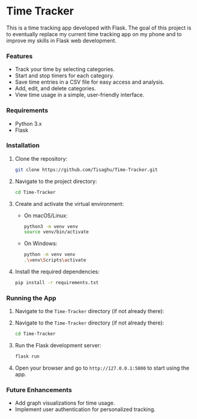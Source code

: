 ﻿# Time Tracker

This is a time tracking app developed with Flask. The goal of this project is to eventually replace my current time tracking app on my phone and to improve my skills in Flask web development.

### Features
- Track your time by selecting categories.
- Start and stop timers for each category.
- Save time entries in a CSV file for easy access and analysis.
- Add, edit, and delete categories.
- View time usage in a simple, user-friendly interface.

### Requirements
- Python 3.x
- Flask

### Installation

1. Clone the repository:
    ```bash
    git clone https://github.com/Tisaghu/Time-Tracker.git
    ```

2. Navigate to the project directory:
    ```bash
    cd Time-Tracker
    ```

3. Create and activate the virtual environment:
    - On macOS/Linux:
      ```bash
      python3 -m venv venv
      source venv/bin/activate
      ```
    - On Windows:
      ```bash
      python -m venv venv
      .\venv\Scripts\activate
      ```

4. Install the required dependencies:
    ```bash
    pip install -r requirements.txt
    ```

### Running the App

1. Navigate to the `Time-Tracker` directory (if not already there):
1. Navigate to the `Time-Tracker` directory (if not already there):
    ```bash
    cd Time-Tracker
    ```

2. Run the Flask development server:
    ```bash
    flask run
    ```

3. Open your browser and go to `http://127.0.0.1:5000` to start using the app.

### Future Enhancements
- Add graph visualizations for time usage.
- Implement user authentication for personalized tracking.
